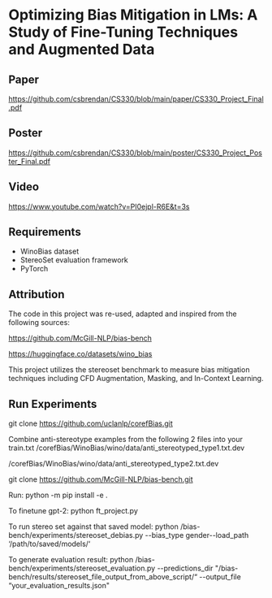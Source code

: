 # Optimizing Bias Mitigation in LMs: A Study of Fine-Tuning Techniques and Augmented Data

## Paper
https://github.com/csbrendan/CS330/blob/main/paper/CS330_Project_Final.pdf

## Poster
https://github.com/csbrendan/CS330/blob/main/poster/CS330_Project_Poster_Final.pdf

## Video
https://www.youtube.com/watch?v=PI0ejpl-R6E&t=3s

## Requirements

- WinoBias dataset
- StereoSet evaluation framework
- PyTorch


## Attribution

The code in this project was re-used, adapted and inspired from the following sources:

https://github.com/McGill-NLP/bias-bench

https://huggingface.co/datasets/wino_bias



This project utilizes the stereoset benchmark to measure bias mitigation techniques including CFD Augmentation, Masking, and In-Context Learning.

## Run Experiments
git clone https://github.com/uclanlp/corefBias.git

Combine anti-stereotype examples from the following 2 files into your train.txt 
/corefBias/WinoBias/wino/data/anti_stereotyped_type1.txt.dev

/corefBias/WinoBias/wino/data/anti_stereotyped_type2.txt.dev

git clone https://github.com/McGill-NLP/bias-bench.git

Run: python -m pip install -e .

To finetune gpt-2:
python ft_project.py

To run stereo set against that saved model:
python /bias-bench/experiments/stereoset_debias.py --bias_type gender--load_path ‘/path/to/saved/models/‘

To generate evaluation result:
python /bias-bench/experiments/stereoset_evaluation.py --predictions_dir "/bias-bench/results/stereoset_file_output_from_above_script/“ --output_file “your_evaluation_results.json"
